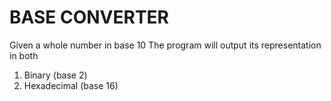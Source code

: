 # BASE CONVERTER

Given a whole number in base 10
The program will output its representation in both

1. Binary (base 2)
2. Hexadecimal (base 16)